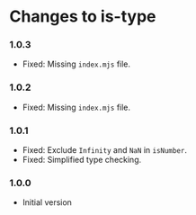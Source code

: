 # Changes to is-type

### 1.0.3

- Fixed: Missing `index.mjs` file.

### 1.0.2

- Fixed: Missing `index.mjs` file.

### 1.0.1

- Fixed: Exclude `Infinity` and `NaN` in `isNumber`.
- Fixed: Simplified type checking.

### 1.0.0

- Initial version
